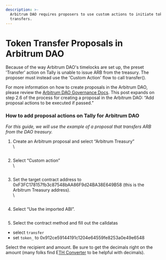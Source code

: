 ```yaml
---
description: >-
  Arbitrum DAO requires proposers to use custom actions to initiate token
  transfers.
---
```


# Token Transfer Proposals in Arbitrum DAO

Because of the way Arbitrum DAO's timelocks are set up, the preset 'Transfer' action on Tally is unable to issue ARB from the treasury. The proposer must instead use the 'Custom Action' flow to call transfer().

For more information on how to create proposals in the Arbitrum DAO, please review the [Arbitrum DAO Governance Docs](https://docs.arbitrum.foundation/how-tos/create-submit-dao-proposal). This post expands on step 2.6 of the process for creating a proposal in the Arbitrum DAO: “Add proposal actions to be executed if passed.”

### How to add proposal actions on Tally for Arbitrum DAO

_For this guide, we will use the example of a proposal that transfers ARB from the DAO treasury._

1.  Create an Arbitrum proposal and select “Arbitrum Treasury”\
    \


    <figure><img src="https://lh3.googleusercontent.com/X3bMkyyPPeY8mRw89EgRmwZDeZmqN-DPx_w6R7RHYWoYnh4ND8dQhlxi2XHWS0lR04RnmHnxO5b3P5rqFudd4v-hAKJrhSkrJXa6-88rcyKcdUYnpguqUfvgCYwiYytp8bqQhaW5Njq2kC_2vBsj-3E" alt=""><figcaption></figcaption></figure>
2.  Select “Custom action”\
    \


    <figure><img src="https://lh6.googleusercontent.com/RvXUmou2bGegTZwGwuIrd0DS3_bWu81-WLotCjI0QqHyNvt0sEVeBQb3He6eK8GaHYOtRLbRzJky1ILTdcy59BWuSwUFZiHWCKkB1tWl-c81ZaM8oK99_6SkSTiebdlvEEF3wpGo2ViyMr8NxZCLnoQ" alt=""><figcaption></figcaption></figure>
3.  Set the target contract address to 0xF3FC178157fb3c87548bAA86F9d24BA38E649B58 (this is the Arbitrum Treasury address).\
    \


    <figure><img src="https://lh4.googleusercontent.com/jlPo1pj8ypJLXgO304Jd20ew1l9qE7tCOsEuM6Ou7Q7rbKrILfpCzx8I3uMPn9AqL9Sca0xXcn3JjVjrkDrOzLPaqi0VSMRizt6Zebt2jkxxahy_fgYY8fbnNEg0wV0Z-_Oh-Q-lKF3Jt9UXLRnEy2Q" alt=""><figcaption></figcaption></figure>
4. Select “Use the imported ABI”.

<figure><img src="https://lh6.googleusercontent.com/rcMXY7AwDXrG_4xWYre6taY6mcdbqgsmhfrl7mZBb8s2MxcHbM1zxZSwH4fPamCQZsIp22_xLMfOenafmMIA1KbgMUu4f5RmlxycJ9cLHA_bUv076ALCqTSbJgI9i2quXhdhYoNAgwvGV4KqZap8xQE" alt=""><figcaption></figcaption></figure>

5. Select the contract method and fill out the calldatas

* select `transfer`
* set `token_` to 0x912ce59144191c1204e64559fe8253a0e49e6548

Select the recipient and amount. Be sure to get the decimals right on the amount (many folks find E[TH Converter](https://eth-converter.com/) to be helpful with decimals).

<figure><img src="https://lh6.googleusercontent.com/yaHeKYjHwfbceJgxte7Cx6QrFErE8C5gWWhl9XXL0D9B1PBsUA-EZadBmVQCwaZ-Vg7iAyuc6c3s23-a1QMtlM9VoBFzahZRaD0dOprYkHq-hnhaVZbF9mzVTjABTx0BVLZE2N0pqUlZT8RE7jqDsn0" alt=""><figcaption></figcaption></figure>
